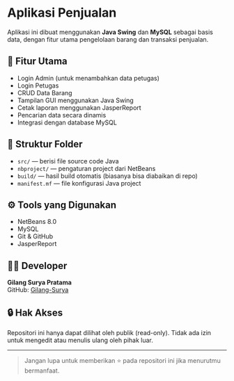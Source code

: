 # Aplikasi Penjualan

Aplikasi ini dibuat menggunakan **Java Swing** dan **MySQL** sebagai basis data, dengan fitur utama pengelolaan barang dan transaksi penjualan.

## 📌 Fitur Utama
- Login Admin (untuk menambahkan data petugas)
- Login Petugas
- CRUD Data Barang
- Tampilan GUI menggunakan Java Swing
- Cetak laporan menggunakan JasperReport
- Pencarian data secara dinamis
- Integrasi dengan database MySQL

## 📂 Struktur Folder
- `src/` — berisi file source code Java
- `nbproject/` — pengaturan project dari NetBeans
- `build/` — hasil build otomatis (biasanya bisa diabaikan di repo)
- `manifest.mf` — file konfigurasi Java project

## ⚙️ Tools yang Digunakan
- NetBeans 8.0
- MySQL
- Git & GitHub
- JasperReport

## 🧑‍💻 Developer
**Gilang Surya Pratama**  
GitHub: [Gilang-Surya](https://github.com/Gilang-Surya)

## 🔒 Hak Akses
Repositori ini hanya dapat dilihat oleh publik (read-only). Tidak ada izin untuk mengedit atau menulis ulang oleh pihak luar.

---

> Jangan lupa untuk memberikan ⭐ pada repositori ini jika menurutmu bermanfaat.

